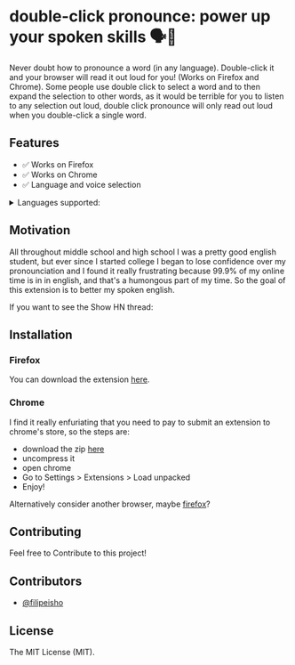# double-click pronounce: power up your spoken skills  🗣🦻

Never doubt how to pronounce a word (in any language). Double-click it and your browser will read it out loud for you! (Works on Firefox and Chrome). Some people use double click to select a word and to then expand the selection to other words, as it would be terrible for you to listen to any selection out loud, double click pronounce will only read out loud when you double-click a single word.

## Features
- ✅ Works on Firefox
- ✅ Works on Chrome
- ✅ Language and voice selection

<details><summary>Languages supported:</summary>
<p>


  - "en-US"
  - "it-IT"
  - "sv-SE"
  - "fr-CA" 
  - "de-DE"    
  - "he-IL"
  - "id-ID"
  - "en-GB"
  - "es-AR"
  - "nl-BE"
  - "en-scotland"
  - "en-US"
  - "ro-RO"
  - "pt-PT"
  - "es-ES"
  - "es-MX"
  - "th-TH"
  - "en-AU"
  - "ja-JP"
  - "sk-SK"
  - "hi-IN"
  - "it-IT"
  - "pt-BR"
  - "ar-SA"
  - "hu-HU"
  - "zh-TW"
  - "el-GR"
  - "ru-RU"
  - "en-IE"
  - "es-ES"
  - "nb-NO"
  - "es-MX"
  - "en-IN"
  - "en-US"
  - "da-DK"
  - "fi-FI"
  - "zh-HK"
  - "en-ZA"
  - "fr-FR"
  - "zh-CN"
  - "en-IN"
  - "en-US"
  - "nl-NL"
  - "tr-TR"
  - "ko-KR"
  - "ru-RU"
  - "pl-PL"
  - "cs-CZ"

</p>
</details>



## Motivation
All throughout middle school and high school I was a pretty good english student, but ever since I started college I began to lose confidence over my pronounciation and I found it really frustrating because 99.9% of my online time is in in english, and that's a humongous part of my time. So the goal of this extension is to better my spoken english.

If you want to see the Show HN thread:

## Installation

### Firefox

You can download the extension [here](https://addons.mozilla.org/en-US/firefox/addon/double-click-pronounce/).

### Chrome

I find it really enfuriating that you need to pay to submit an extension to chrome's store, so the steps are:
  - download the zip [here](https://addons.mozilla.org/en-US/firefox/addon/double-click-pronounce/)
  - uncompress it
  - open chrome
  - Go to Settings > Extensions > Load unpacked
  - Enjoy!
  
Alternatively consider another browser, maybe [firefox](https://www.mozilla.org/en-US/firefox/new/)? 

## Contributing

Feel free to Contribute to this project!

## Contributors

-   [@filipeisho](https://github.com/filipeisho)

## License

The MIT License (MIT).
